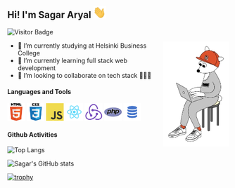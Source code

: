 ## Hi! I'm Sagar Aryal <img src="https://github.com/sagar-aryal/sagar-aryal/blob/main/Images/Hi.gif" width="29px">

![Visitor Badge](https://visitor-badge.laobi.icu/badge?page_id=sagar-aryal)

<img src="https://github.com/sagar-aryal/sagar-aryal/blob/main/Images/giphy.webp" alt="side Gif" align="right" width="150" height="auto"/>

- 🔭 I’m currently studying at Helsinki Business College
- 🌱 I’m currently learning full stack web development
- 👯 I’m looking to collaborate on tech stack 👨🏻‍💻

#### Languages and Tools

<code><img height="40" src="https://raw.githubusercontent.com/github/explore/80688e429a7d4ef2fca1e82350fe8e3517d3494d/topics/html/html.png"></code>
<code><img height="40" src="https://raw.githubusercontent.com/github/explore/80688e429a7d4ef2fca1e82350fe8e3517d3494d/topics/css/css.png"></code>
<code><img height="40" src="https://raw.githubusercontent.com/github/explore/80688e429a7d4ef2fca1e82350fe8e3517d3494d/topics/javascript/javascript.png"></code>
<code><img height="40" src="https://raw.githubusercontent.com/github/explore/80688e429a7d4ef2fca1e82350fe8e3517d3494d/topics/react/react.png"></code>
<code><img height="40" src="https://raw.githubusercontent.com/github/explore/80688e429a7d4ef2fca1e82350fe8e3517d3494d/topics/redux/redux.png"></code>
<code><img height="40" src="https://raw.githubusercontent.com/github/explore/80688e429a7d4ef2fca1e82350fe8e3517d3494d/topics/php/php.png"></code>
<code><img height="40" src="https://raw.githubusercontent.com/github/explore/80688e429a7d4ef2fca1e82350fe8e3517d3494d/topics/sql/sql.png"></code>

#### Github Activities

![Top Langs ](https://github-readme-stats.vercel.app/api/top-langs/?username=sagar-aryal&hide=TeX&layout=compact&theme=default&title_color=2d81e2&text_color=000000)

![Sagar's GitHub stats](https://github-readme-stats.vercel.app/api?username=sagar-aryal&show_icons=true&theme=default&title_color=2d81e2&text_color=000000&icon_color=7fff00)

[![trophy](https://github-profile-trophy.vercel.app/?username=sagar-aryal&theme=flat&no-frame=true&row=1&&margin-w=20&no-bg=true)](https://github-profile-trophy.vercel.app/?username=sagar-aryal&theme=juicyfresh&no-frame=true&row=1&&margin-w=20&no-bg=true)

